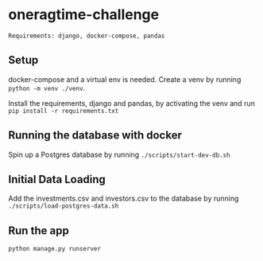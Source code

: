 # oneragtime-challenge

```
Requirements: django, docker-compose, pandas
```

## Setup

docker-compose and a virtual env is needed. Create a venv by running `python -m venv ./venv`.

Install the requirements, django and pandas, by activating the venv and run `pip install -r requirements.txt`

## Running the database with docker

Spin up a Postgres database by running `./scripts/start-dev-db.sh`

## Initial Data Loading

Add the investments.csv and investors.csv to the database by running `./scripts/load-postgres-data.sh`

## Run the app

`python manage.py runserver`
